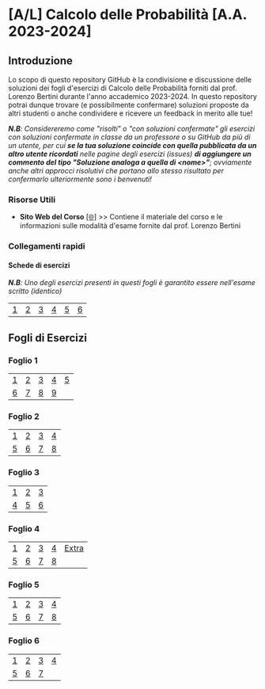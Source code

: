# [A/L] Calcolo delle Probabilità [A.A. 2023-2024]

## Introduzione

Lo scopo di questo repository GitHub è la condivisione e discussione delle soluzioni dei fogli d'esercizi di Calcolo delle Probabilità forniti dal prof. Lorenzo Bertini durante l'anno accademico 2023-2024. In questo repository potrai dunque trovare (e possibilmente confermare) soluzioni proposte da altri studenti o anche condividere e ricevere un feedback in merito alle tue!

_**N.B**: Considereremo come "risolti" o "con soluzioni confermate" gli esercizi con soluzioni confermate in classe da un professore o su GitHub da più di un utente, per cui **se la tua soluzione coincide con quella pubblicata da un altro utente ricordati** nelle pagine degli esercizi (issues) **di aggiungere un commento del tipo "Soluzione analoga a quella di \<nome\>"**; ovviamente anche altri approcci risolutivi che portano allo stesso risultato per confermarlo ulteriormente sono i benvenuti!_

### Risorse Utili
- **Sito Web del Corso** [[🌐]](https://www1.mat.uniroma1.it/people/bertini/ama/didattica/informatica/) >> Contiene il materiale del corso e le informazioni sulle modalità d'esame fornite dal prof. Lorenzo Bertini

### Collegamenti rapidi

#### Schede di esercizi
_**N.B**: Uno degli esercizi presenti in questi fogli è garantito essere nell'esame scritto (identico)_

|    |    |    |    |    |    |
|----|----|----|----|----|----|
| [1](#foglio-1) | [2](#foglio-2) | [3](#foglio-3) | [4](#foglio-4) | [5](#foglio-5) | [6](#foglio-6) |

## Fogli di Esercizi

### Foglio 1
|    |    |    |    |    |
|----|----|----|----|----|
| [1](../../issues/01)  | [2](../../issues/02)  | [3](../../issues/03)  | [4](../../issues/04)  | [5](../../issues/05) |
| [6](../../issues/06)  | [7](../../issues/07)  | [8](../../issues/08)  | [9](../../issues/09)  |  |

### Foglio 2
|    |    |    |    |
|----|----|----|----|
| [1](../../issues/10)  | [2](../../issues/11)  | [3](../../issues/12)  | [4](../../issues/13)  |
| [5](../../issues/14)  | [6](../../issues/15)  | [7](../../issues/16)  | [8](../../issues/17)  |  

### Foglio 3
|    |    |    |
|----|----|----|
| [1](../../issues/18)  | [2](../../issues/19)  | [3](../../issues/20)  | 
| [4](../../issues/21)  | [5](../../issues/22)  | [6](../../issues/23)  | 

### Foglio 4
|    |    |    |    |    |
|----|----|----|----|----|
| [1](../../issues/24)  | [2](../../issues/25)  | [3](../../issues/26)  | [4](../../issues/27)  | [Extra](../../issues/32)|
| [5](../../issues/28)  | [6](../../issues/29)  | [7](../../issues/30)  | [8](../../issues/31)  |  |
### Foglio 5
|    |    |    |    |
|----|----|----|----|
| [1](../../issues/33)  | [2](../../issues/34)  | [3](../../issues/39)  | [4](../../issues/40)  |
| [5](../../issues/35)  | [6](../../issues/36)  | [7](../../issues/37)  | [8](../../issues/38)  | 
### Foglio 6
|    |    |    |    |
|----|----|----|----|
| [1](../../issues/41)  | [2](../../issues/42)  | [3](../../issues/43)  | [4](../../issues/44)  |
| [5](../../issues/45)  | [6](../../issues/46)  | [7](../../issues/47)  |  | 
